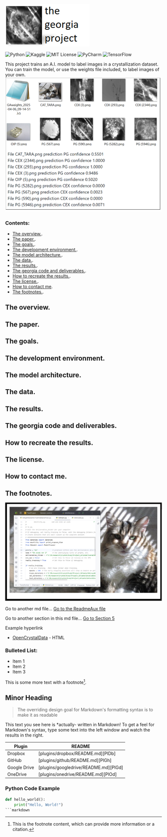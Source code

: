 
![Hero](images/HeroWithTitleSmall.png)

![Python](https://img.shields.io/badge/Python-3.8-blue)
![Kaggle](https://img.shields.io/badge/Kaggle-Data-teal?logo=kaggle&logoColor=white)
![MIT License](https://img.shields.io/badge/License-MIT-green)
![PyCharm](https://img.shields.io/badge/PyCharm-2023.2.4-orange)
![TensorFlow](https://img.shields.io/badge/TensorFlow-2.10.1-gold)

This project trains an A.I. model to label images in a crystallization dataset.  You can train the model, or use the weights file included, to label images of your own.  
![InferenceExamples](images/InferenceExample2.png)


### Contents:
- [The overview.](#the-overview).
- [The paper.](#the-paper).
- [The goals.](#the-goals).
- [The development environment.](#the-development-environment).
- [The model architecture.](#the-model-architecture).
- [The data.](#the-data).
- [The results.](#the-results).
- [The georgia code and deliverables.](#the-georgia-code-and-deliverables).
- [ How to recreate the results.](#how-to-recreate-the-results).
- [The license.](#the-license).
- [How to contact me](#how-to-contact-me).
- [The footnotes.](#the-footnotes).
  
## The overview. 
## The paper.
## The goals.
## The development environment. 
## The model architecture. 
## The data. 
## The results. 
## The georgia code and deliverables. 
## How to recreate the results.  
## The license. 
## How to contact me. 
## The footnotes. 

![Tara](images/BannerTara.png)


Go to another md file...
[Go to the ReadmeAux file](docs/ReadmeAux.md)

Go to another section in this md file...
[Go to Section 5](docs/ReadmeAux.md#section-5-methodology)

Example hyperlink 
- [OpenCrystalData](https://www.kaggle.com/datasets/opencrystaldata/cephalexin-reactive-crystallization?resource=download) - HTML

### Bulleted List:
- Item 1
- Item 2
- Item 3

This is some more text with a footnote[^1].

[^1]: This is the footnote content, which can provide more information or a citation.

## Minor Heading
> The overriding design goal for Markdown's
> formatting syntax is to make it as readable

This text you see here is *actually- written in Markdown! To get a feel
for Markdown's syntax, type some text into the left window and
watch the results in the right.

| Plugin | README |
| ------ | ------ |
| Dropbox | [plugins/dropbox/README.md][PlDb] |
| GitHub | [plugins/github/README.md][PlGh] |
| Google Drive | [plugins/googledrive/README.md][PlGd] |
| OneDrive | [plugins/onedrive/README.md][PlOd] |

### Python Code Example
```python
def hello_world():
    print("Hello, World!")
```markdown
